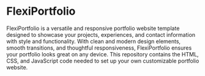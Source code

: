 # FlexiPortfolio
 FlexiPortfolio is a versatile and responsive portfolio website template designed to showcase your projects, experiences, and contact information with style and functionality. With clean and modern design elements, smooth transitions, and thoughtful responsiveness, FlexiPortfolio ensures your portfolio looks great on any device. This repository contains the HTML, CSS, and JavaScript code needed to set up your own customizable portfolio website.
